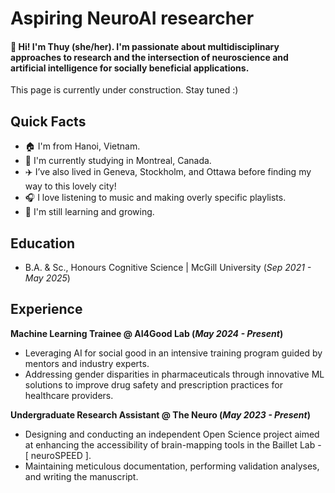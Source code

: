 # Aspiring NeuroAI researcher

#### :wave: Hi! I'm Thuy (she/her). I'm passionate about multidisciplinary approaches to research and the intersection of neuroscience and artificial intelligence for socially beneficial applications.

This page is currently under construction. Stay tuned :)

## Quick Facts
- :house: I'm from Hanoi, Vietnam.
- :round_pushpin: I'm currently studying in Montreal, Canada.
- :airplane: I’ve also lived in Geneva, Stockholm, and Ottawa before finding my way to this lovely city!
- :headphones: I love listening to music and making overly specific playlists.
- :seedling: I'm still learning and growing. 
  

## Education
- B.A. & Sc., Honours Cognitive Science | McGill University (_Sep 2021 - May 2025_)

## Experience
**Machine Learning Trainee @ AI4Good Lab (_May 2024 - Present_)**
- Leveraging AI for social good in an intensive training program guided by mentors and industry experts.
- Addressing gender disparities in pharmaceuticals through innovative ML solutions to improve drug safety and prescription practices for healthcare providers.

**Undergraduate Research Assistant @ The Neuro (_May 2023 - Present_)**
- Designing and conducting an independent Open Science project aimed at enhancing the accessibility of brain-mapping tools in the Baillet Lab - [ neuroSPEED ].
- Maintaining meticulous documentation, performing validation analyses, and writing the manuscript.


